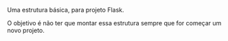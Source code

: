 Uma estrutura básica, para projeto Flask.

O objetivo é não ter que montar essa estrutura sempre que for começar um novo projeto.